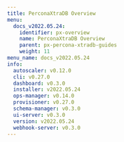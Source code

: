 ```yaml
---
title: PerconaXtraDB Overview
menu:
  docs_v2022.05.24:
    identifier: px-overview
    name: PerconaXtraDB Overview
    parent: px-percona-xtradb-guides
    weight: 11
menu_name: docs_v2022.05.24
info:
  autoscaler: v0.12.0
  cli: v0.27.0
  dashboard: v0.3.0
  installer: v2022.05.24
  ops-manager: v0.14.0
  provisioner: v0.27.0
  schema-manager: v0.3.0
  ui-server: v0.3.0
  version: v2022.05.24
  webhook-server: v0.3.0
---
```


